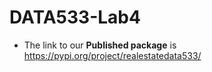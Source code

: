 # DATA533-Lab4   
+ The link to our **Published package** is https://pypi.org/project/realestatedata533/
